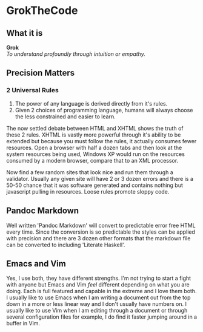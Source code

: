 # GrokTheCode

## What it is

**Grok**  
*To understand profoundly through intuition or empathy.*

## Precision Matters

### 2 Universal Rules

1. The power of any language is derived directly from it's rules.
2. Given 2 choices of programming language, humans will always choose the less constrained and easier to learn.

The now settled debate between HTML and XHTML shows the truth of these 2 rules. XHTML is vastly more powerful through it's ability to be extended but because you must follow the rules, it actually consumes fewer resources. Open a browser with half a dozen tabs and then look at the system resources being used, Windows XP would run on the resources consumed by a modern browser, compare that to an XML processor.

Now find a few random sites that look nice and run them through a validator. Usually any given site will have 2 or 3 dozen errors and there is a 50-50 chance that it was software generated and contains nothing but javascript pulling in resources. Loose rules promote sloppy code. 

## Pandoc Markdown

Well written 'Pandoc Markdown' will convert to predictable error free HTML every time. Since the conversion is so predictable the styles can be applied with precision and there are 3 dozen other formats that the markdown file can be converted to including 'Literate Haskell'.

## Emacs and Vim

Yes, I use both, they have different strengths. I'm not trying to start a fight with anyone but Emacs and Vim *feel* different depending on what you are doing. Each is full featured and capable in the extreme and I love them both. I usually like to use Emacs when I am writing a document out from the top down in a more or less linear way and I don't usually have numbers on. I usually like to use Vim when I am editing through a document or through several configuration files for example, I do find it faster jumping around in a buffer in Vim.

